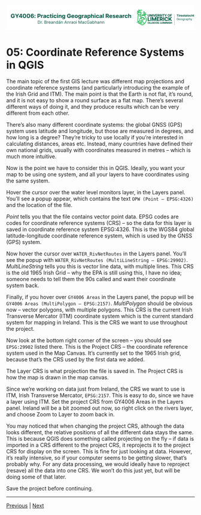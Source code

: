 ![UL Geography logo](../assets/images/GY4006_logo.png)

# 05: Coordinate Reference Systems in QGIS

The main topic of the first GIS lecture was different map projections and coordinate reference systems (and particularly introducing the example of the Irish Grid and ITM). The main point is that the Earth is not flat, it’s round, and it is not easy to show a round surface as a flat map. There’s several different ways of doing it, and they produce results which can be very different from each other. 

There’s also many different coordinate systems: the global GNSS (GPS) system uses latitude and longitude, but those are measured in degrees, and how long is a degree? They’re tricky to use locally if you’re interested in calculating distances, areas etc. Instead, many countries have defined their own national grids, usually with coordinates measured in metres – which is much more intuitive.

Now is the point we have to consider this in QGIS. Ideally, you want your map to be using one system, and all your layers to have coordinates using the same system. 

Hover the cursor over the water level monitors layer, in the Layers panel. You’ll see a popup appear, which contains the text ```OPW (Point – EPSG:4326)``` and the location of the file.

*Point* tells you that the file contains vector point data. EPSG codes are codes for coordinate reference systems (CRS) – so the data for this layer is saved in coordinate reference system EPSG:4326. This is the WGS84 global latitude-longitude coordinate reference system, which is used by the GNSS (GPS) system.

Now hover the cursor over ```WATER_RivNetRoutes``` in the Layers panel. You’ll see the popup with ```WATER_RivNetRoutes (MultiLineString – EPSG:29902)```. *MultiLineString* tells you this is vector line data, with multiple lines. This CRS is the old 1965 Irish Grid – why the EPA is still using this, I have no idea; someone needs to tell them the 90s called and want their coordinate system back.

Finally, if you hover over ```GY4006 Areas``` in the Layers panel, the popup will be ```GY4006 Areas (MultiPolygon – EPSG:2157)```. *MultiPolygon* should be obvious now – vector polygons, with multiple polygons. This CRS is the current Irish Transverse Mercator (ITM) coordinate system which is the current standard system for mapping in Ireland. This is the CRS we want to use throughout the project.

Now look at the bottom right corner of the screen – you should see ```EPSG:29902``` listed there. This is the Project CRS – the coordinate reference system used in the Map Canvas. It’s currently set to the 1965 Irish grid, because that’s the CRS used by the first data we added. 

The Layer CRS is what projection the file is saved in. The Project CRS is how the map is drawn in the map canvas. 

Since we’re working on data just from Ireland, the CRS we want to use is ITM, Irish Transverse Mercator, ```EPSG:2157```. This is easy to do, since we have a layer using ITM. Set the project CRS from GY4006 Areas in the Layers panel. Ireland will be a bit zoomed out now, so right click on the rivers layer, and choose Zoom to Layer to zoom back in.

You may noticed that when changing the project CRS, although the data looks different, the relative positions of all the different data stays the same. This is because QGIS does something called projecting on the fly – if data is imported in a CRS different to the project CRS, it reprojects it to the project CRS for display on the screen. This is fine for just looking at data. However, it’s really intensive, so if your computer seems to be getting slower, that’s probably why. For any data processing, we would ideally have to reproject (resave) all the data into one CRS. We won’t do this just yet, but will be doing some of that later.

Save the project before continuing.


___
[Previous](./04_Adding_basemap.md) | [Next](./06_lake_symbology.md)